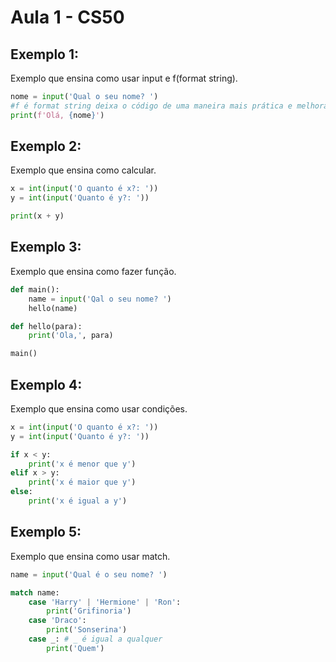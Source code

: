 # Aula 1 - CS50

## Exemplo 1:

Exemplo que ensina como usar input e f(format string).

```py
nome = input('Qual o seu nome? ')
#f é format string deixa o código de uma maneira mais prática e melhora a formatação.
print(f'Olá, {nome}')
```

## Exemplo 2:

Exemplo que ensina como calcular.

```py
x = int(input('O quanto é x?: '))
y = int(input('Quanto é y?: '))

print(x + y)
```

## Exemplo 3:

Exemplo que ensina como fazer função.

```py
def main():
    name = input('Qal o seu nome? ')
    hello(name)

def hello(para):
    print('Ola,', para)

main()
```

## Exemplo 4:

Exemplo que ensina como usar condições.

```py
x = int(input('O quanto é x?: '))
y = int(input('Quanto é y?: '))

if x < y:
    print('x é menor que y')
elif x > y:
    print('x é maior que y')
else:
    print('x é igual a y')
```

## Exemplo 5:

Exemplo que ensina como usar match.

```py
name = input('Qual é o seu nome? ')

match name:
    case 'Harry' | 'Hermione' | 'Ron':
        print('Grifinoria')
    case 'Draco':
        print('Sonserina')
    case _: # _ é igual a qualquer
        print('Quem')
```